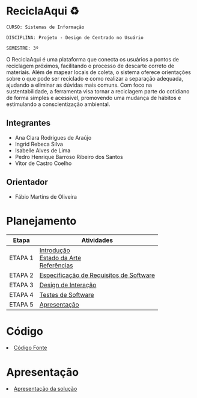 # ReciclaAqui ♻

`CURSO: Sistemas de Informação`

`DISCIPLINA: Projeto - Design de Centrado no Usuário`

`SEMESTRE: 3º`

O ReciclaAqui é uma plataforma que conecta os usuários a pontos de reciclagem próximos, facilitando o processo de descarte correto de materiais. Além de mapear locais de coleta, o sistema oferece orientações sobre o que pode ser reciclado e como realizar a separação adequada, ajudando a eliminar as dúvidas mais comuns. Com foco na sustentabilidade, a ferramenta visa tornar a reciclagem parte do cotidiano de forma simples e acessível, promovendo uma mudança de hábitos e estimulando a conscientização ambiental.

## Integrantes

* Ana Clara Rodrigues de Araújo
* Ingrid Rebeca Silva
* Isabelle Alves de Lima
* Pedro Henrique Barroso Ribeiro dos Santos
* Vitor de Castro Coelho

## Orientador

* Fábio Martins de Oliveira

# Planejamento

| Etapa         | Atividades |
|  :----:   | ----------- |
| ETAPA 1         |[Introdução](docs/introducao.md) <br> [Estado da Arte](docs/estado.md) <br> [Referências](docs/referencias.md) |
| ETAPA 2         |[Especificação de Requisitos de Software](docs/especificacao.md) |
| ETAPA 3         |[Design de Interação](docs/design.md) |
| ETAPA 4        |[Testes de Software](docs/testes.md) |
| ETAPA 5         | [Apresentação](docs/apresentacao.md) |


# Código

<li><a href="src/codigo.md"> Código Fonte</a></li>

# Apresentação

<li><a href="docs/apresentacao.md"> Apresentação da solução</a></li>
